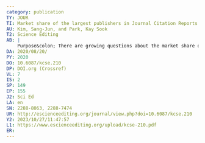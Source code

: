 ```yaml
---
category: publication
TY: JOUR
TI: Market share of the largest publishers in Journal Citation Reports based on journal price and article processing charge
AU: Kim, Sang-Jun, and Park, Kay Sook
T2: Science Editing
AB: |
    Purpose&colon; There are growing questions about the market share of the largest publishers. Although evaluations based on Journal Citation Reports (JCR) are important, librarians are more interested in journal costs. Therefore, this study was conducted with the aim of estimating the market share of the largest publishers listed in JCR using the journal subscription price (journal price) and article processing charge (APC). Methods&colon; The top 10 publishers were selected based on six indicators in JCR 2014 to 2018, and then their journal prices and APCs were investigated according to list prices. Other prior studies were also compared to estimate their market share more realistically because list and actual prices are not identical. Results&colon; The estimated average price of subscription journals in JCR was 2,300 US dollars and the average APC for an article was 2,652 US dollars. The APC per article was more expensive than the average journal price. Based on journal price and APC, the market influence of the top three publishers was 48.0%, but their market share was estimated to be 55.2% when annual reports and other studies were combined with this study. The difference was due to Elsevier’s journal costs, as Elsevier’s market share was higher than its market influence. Conclusion&colon; APCs require additional budgetary resources from institutions, but are another revenue source for publishers. Librarians need to reflect APC spending in journal subscription negotiations with the largest publishers. To clarify the market share more accurately, it is necessary to share information on subscription and APC costs paid by institutions.
DA: 2020/08/20/
PY: 2020
DO: 10.6087/kcse.210
DP: DOI.org (Crossref)
VL: 7
IS: 2
SP: 149
EP: 155
J2: Sci Ed
LA: en
SN: 2288-8063, 2288-7474
UR: http://escienceediting.org/journal/view.php?doi=10.6087/kcse.210
Y2: 2023/10/27/11:47:57
L1: https://www.escienceediting.org/upload/kcse-210.pdf
ER: 
---
```

